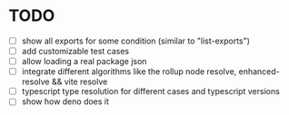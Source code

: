 # TODO

- [ ] show all exports for some condition (similar to "list-exports")
- [ ] add customizable test cases
- [ ] allow loading a real package json
- [ ] integrate different algorithms like the rollup node resolve, enhanced-resolve && vite resolve
- [ ] typescript type resolution for different cases and typescript versions
- [ ] show how deno does it
